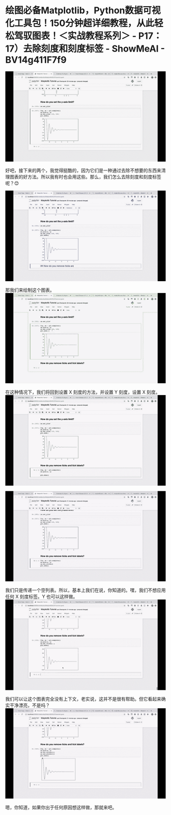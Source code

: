 # 绘图必备Matplotlib，Python数据可视化工具包！150分钟超详细教程，从此轻松驾驭图表！＜实战教程系列＞ - P17：17）去除刻度和刻度标签 - ShowMeAI - BV14g411F7f9

![](img/f8244fb7eb5333199c259ae56b73eb84_0.png)

好吧，接下来的两个，我觉得挺酷的，因为它们是一种通过去除不想要的东西来清理图表的好方法。所以我有时也会用这些。那么，我们怎么去除刻度和刻度标签呢？😊

![](img/f8244fb7eb5333199c259ae56b73eb84_2.png)

那我们来绘制这个图表。![](img/f8244fb7eb5333199c259ae56b73eb84_4.png)

在这种情况下，我们将回到设置 X 刻度的方法，并设置 Y 刻度，设置 X 刻度。![](img/f8244fb7eb5333199c259ae56b73eb84_6.png)

![](img/f8244fb7eb5333199c259ae56b73eb84_7.png)

我们只是传递一个空列表。所以，基本上我们在说，你知道的。嘿，我们不想应用任何 X 刻度标签。Y 也可以这样做。![](img/f8244fb7eb5333199c259ae56b73eb84_9.png)

我们可以让这个图表完全没有上下文，老实说，这并不是很有帮助。但它看起来确实干净漂亮，不是吗？![](img/f8244fb7eb5333199c259ae56b73eb84_11.png)

嗯，你知道，如果你出于任何原因想这样做，那就来吧。
